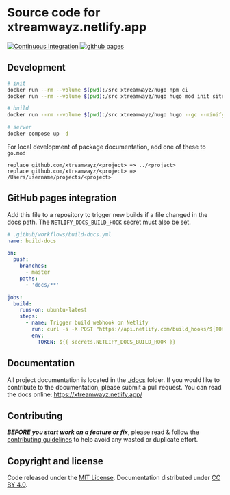 # Source code for xtreamwayz.netlify.app

[![Continuous Integration](https://github.com/xtreamwayz/xtreamwayz.github.io/actions/workflows/ci.yml/badge.svg)](https://github.com/xtreamwayz/xtreamwayz.github.io/actions/workflows/ci.yml)
[![github pages](https://github.com/xtreamwayz/xtreamwayz.github.io/actions/workflows/github-pages.yml/badge.svg)](https://github.com/xtreamwayz/xtreamwayz.github.io/actions/workflows/github-pages.yml)

## Development

```bash
# init
docker run --rm --volume $(pwd):/src xtreamwayz/hugo npm ci
docker run --rm --volume $(pwd):/src xtreamwayz/hugo hugo mod init site

# build
docker run --rm --volume $(pwd):/src xtreamwayz/hugo hugo --gc --minify --enableGitInfo --environment production

# server
docker-compose up -d
```

For local development of package documentation, add one of these to `go.mod`

```golang
replace github.com/xtreamwayz/<project> => ../<project>
replace github.com/xtreamwayz/<project> => /Users/username/projects/<project>
```

## GitHub pages integration

Add this file to a repository to trigger new builds if a file changed in the
docs path. The `NETLIFY_DOCS_BUILD_HOOK` secret must also be set.

```yaml
# .github/workflows/build-docs.yml
name: build-docs

on:
  push:
    branches:
      - master
    paths:
      - 'docs/**'

jobs:
  build:
    runs-on: ubuntu-latest
    steps:
      - name: Trigger build webhook on Netlify
        run: curl -s -X POST "https://api.netlify.com/build_hooks/${TOKEN}"
        env:
          TOKEN: ${{ secrets.NETLIFY_DOCS_BUILD_HOOK }}
```

## Documentation

All project documentation is located in the [./docs](./docs) folder. If you would like to contribute
to the documentation, please submit a pull request. You can read the docs online:
https://xtreamwayz.netlify.app/

## Contributing

**_BEFORE you start work on a feature or fix_**, please read & follow the
[contributing guidelines](https://github.com/xtreamwayz/.github/blob/master/CONTRIBUTING.md#contributing)
to help avoid any wasted or duplicate effort.

## Copyright and license

Code released under the [MIT License](https://github.com/xtreamwayz/.github/blob/master/LICENSE.md).
Documentation distributed under [CC BY 4.0](https://creativecommons.org/licenses/by/4.0/).
